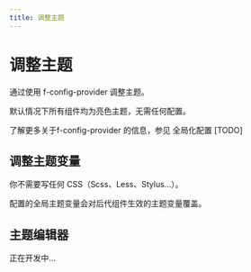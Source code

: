 ```yaml
---
title: 调整主题
---
```


<f-back-top></f-back-top>

# 调整主题

通过使用 f-config-provider 调整主题。

默认情况下所有组件均为亮色主题，无需任何配置。

了解更多关于f-config-provider 的信息，参见 全局化配置 [TODO]

## 调整主题变量

你不需要写任何 CSS（Scss、Less、Stylus...）。

配置的全局主题变量会对后代组件生效的主题变量覆盖。

<preview path="./demo/Theme/Basic.vue"></preview>

## 主题编辑器

正在开发中...

